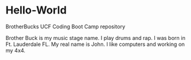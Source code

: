 # Hello-World
BrotherBucks UCF Coding Boot Camp repository


Brother Buck is my music stage name. I play drums and rap. I was born in Ft. Lauderdale FL. 
My real name is John. I like computers and working on my 4x4.
